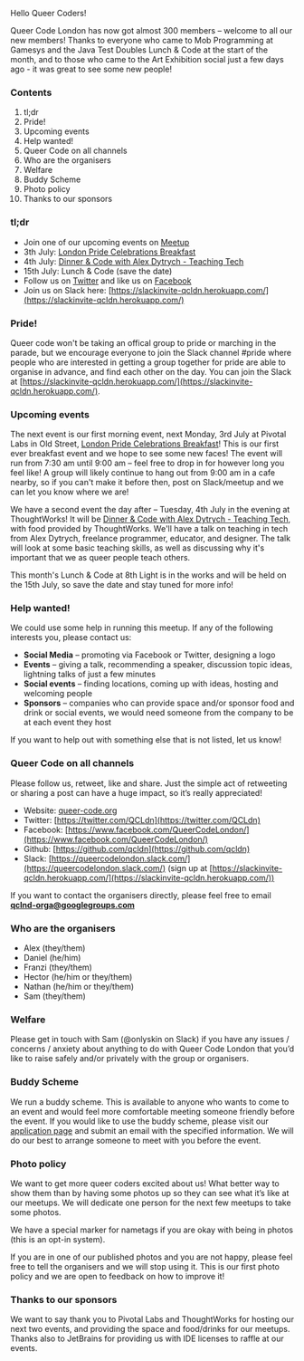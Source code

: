 Hello Queer Coders!

Queer Code London has now got almost 300 members – welcome to all our new members! Thanks to everyone who came to Mob Programming at Gamesys and the Java Test Doubles Lunch & Code at the start of the month, and to those who came to the Art Exhibition social just a few days ago - it was great to see some new people!

### Contents
 1. tl;dr
 2. Pride!
 3. Upcoming events
 4. Help wanted!
 5. Queer Code on all channels
 6. Who are the organisers
 7. Welfare
 8. Buddy Scheme
 9. Photo policy
 10. Thanks to our sponsors

### tl;dr
- Join one of our upcoming events on [Meetup](https://www.meetup.com/Queer-Code-London/)
 - 3th July: [London Pride Celebrations Breakfast](https://www.meetup.com/Queer-Code-London/events/240813075/)
 - 4th July: [Dinner & Code with Alex Dytrych - Teaching Tech](https://www.meetup.com/Queer-Code-London/events/240203532/)
 - 15th July: Lunch & Code (save the date)
- Follow us on [Twitter](https://twitter.com/QCLdn) and like us on [Facebook­](https://www.facebook.com/QueerCodeLondon/)
- Join us on Slack­ here: [https://slackinvite-qcldn.herokuapp.com/](https://slackinvite-qcldn.herokuapp.com/)

### Pride!

Queer code won't be taking an offical group to pride or marching in the parade, but we encourage everyone to join the Slack channel #pride where people who are interested in getting a group together for pride are able to organise in advance, and find each other on the day. You can join the Slack at [https://slackinvite-qcldn.herokuapp.com/](https://slackinvite-qcldn.herokuapp.com/).

### Upcoming events

The next event is our first morning event, next Monday, 3rd July at Pivotal Labs in Old Street, [London Pride Celebrations Breakfast](https://www.meetup.com/Queer-Code-London/events/240813075/)! This is our first ever breakfast event and we hope to see some new faces! The event will run from 7:30 am until 9:00 am – feel free to drop in for however long you feel like! A group will likely continue to hang out from 9:00 am in a cafe nearby, so if you can't make it before then, post on Slack/meetup and we can let you know where we are!

We have a second event the day after – Tuesday, 4th July in the evening at ThoughtWorks! It will be [Dinner & Code with Alex Dytrych - Teaching Tech](https://www.meetup.com/Queer-Code-London/events/240203532/), with food provided by ThoughtWorks. We'll have a talk on teaching in tech from Alex Dytrych, freelance programmer, educator, and designer. The talk will look at some basic teaching skills, as well as discussing why it's important that we as queer people teach others.

This month's Lunch & Code at 8th Light is in the works and will be held on the 15th July, so save the date and stay tuned for more info!

### Help wanted!

We could use some help in running this meetup. If any of the following interests you, please contact us:

- **Social Media** – promoting via Facebook or Twitter, designing a logo
- **Events** – giving a talk, recommending a speaker, discussion topic ideas, lightning talks of just a few minutes
- **Social events** – finding locations, coming up with ideas, hosting and welcoming people
- **Sponsors** – companies who can provide space and/or sponsor food and drink or social events, we would need someone from the company to be at each event they host

If you want to help out with something else that is not listed, let us know!

### Queer Code on all channels

Please follow us, retweet, like and share. Just the simple act of retweeting or sharing a post can have a huge impact, so it’s really appreciated!

- Website: [queer-code.org­](http://queer-code.org/)
- Twitter: [https://twitter.com/QCLdn­](https://twitter.com/QCLdn)
- Facebook: [https://www.facebook.com/QueerCodeLondon/­](https://www.facebook.com/QueerCodeLondon/)
- Github: [https://github.com/qcldn­](https://github.com/qcldn)
- Slack: [https://queercodelondon.slack.com/­](https://queercodelondon.slack.com/) (sign up at [https://slackinvite-qcldn.herokuapp.com/­](https://slackinvite-qcldn.herokuapp.com/))

If you want to contact the organisers directly, please feel free to email **qclnd-orga@googlegroups.com**

### Who are the organisers

- Alex (they/them)
- Daniel (he/him)
- Franzi (they/them)
- Hector (he/him or they/them)
- Nathan (he/him or they/them)
- Sam (they/them)

### Welfare

Please get in touch with Sam (@onlyskin on Slack) if you have any issues / concerns / anxiety about anything to do with Queer Code London that you’d like to raise safely and/or privately with the group or organisers.

### Buddy Scheme

We run a buddy scheme. This is available to anyone who wants to come to an event and would feel more comfortable meeting someone friendly before the event. If you would like to use the buddy scheme, please visit our [application page](https://github.com/qcldn/docs/blob/master/buddy.md) and submit an email with the specified information. We will do our best to arrange someone to meet with you before the event.

### Photo policy

We want to get more queer coders excited about us! What better way to show them than by having some photos up so they can see what it’s like at our meetups. We will dedicate one person for the next few meetups to take some photos.

We have a special marker for nametags if you are okay with being in photos (this is an opt-in system).

If you are in one of our published photos and you are not happy, please feel free to tell the organisers and we will stop using it. This is our first photo policy and we are open to feedback on how to improve it!

### Thanks to our sponsors

We want to say thank you to Pivotal Labs and ThoughtWorks for hosting our next two events, and providing the space and food/drinks for our meetups. Thanks also to JetBrains for providing us with IDE licenses to raffle at our events.
